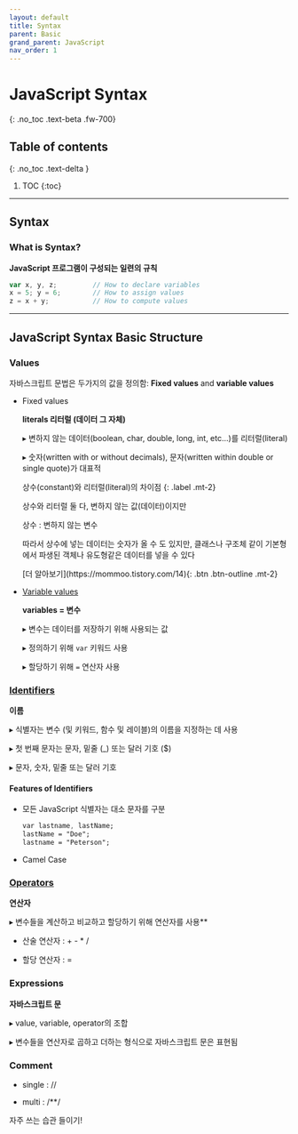 ```yaml
---
layout: default
title: Syntax
parent: Basic
grand_parent: JavaScript
nav_order: 1
---
```


# JavaScript Syntax
{: .no_toc .text-beta .fw-700}

## Table of contents
{: .no_toc .text-delta }

1. TOC
{:toc}

---

## Syntax

### What is Syntax?

**JavaScript 프로그램이 구성되는 일련의 규칙**

```js
var x, y, z;         // How to declare variables
x = 5; y = 6;        // How to assign values
z = x + y;           // How to compute values
```

---

## JavaScript Syntax Basic Structure

### Values 

자바스크립트 문법은 두가지의 값을 정의함: **Fixed values** and **variable values**

* Fixed values 

    **literals 리터럴 (데이터 그 자체)**
    
    &#9656; 변하지 않는 데이터(boolean, char, double, long, int, etc...)를 리터럴(literal)

    &#9656; 숫자(written with or without decimals), 문자(written within double or single quote)가 대표적 

    상수(constant)와 리터럴(literal)의 차이점
    {: .label .mt-2}
    <div class="code-example" markdown="1">
    상수와 리터럴 둘 다, 변하지 않는 값(데이터)이지만

    상수 : 변하지 않는 변수

    따라서 상수에 넣는 데이터는 숫자가 올 수 도 있지만, 클래스나 구조체 같이 기본형에서 파생된 객체나 유도형같은 데이터를 넣을 수 있다
    </div>
    <span class="fs-2">
    [더 알아보기](https://mommoo.tistory.com/14){: .btn  .btn-outline .mt-2}
    </span>

* [Variable values](https://gekdev.github.io/docs/javascript/basic/variable/)

    **variables = 변수**

    &#9656; 변수는 데이터를 저장하기 위해 사용되는 값
    
    &#9656; 정의하기 위해 `var` 키워드 사용
    
    &#9656; 할당하기 위해 `=` 연산자 사용

### [Identifiers](https://gekdev.github.io/docs/javascript/basic/variable/#identifiers)

**이름**

&#9656; 식별자는 변수 (및 키워드, 함수 및 레이블)의 이름을 지정하는 데 사용

&#9656; 첫 번째 문자는 문자, 밑줄 (_) 또는 달러 기호 ($)

&#9656; 문자, 숫자, 밑줄 또는 달러 기호

#### Features of Identifiers

* 모든 JavaScript 식별자는 대소 문자를 구분

    ```css
    var lastname, lastName;
    lastName = "Doe";
    lastname = "Peterson";
    ```

* Camel Case

### [Operators](https://gekdev.github.io/docs/javascript/operators/)

**연산자**

&#9656; 변수들을 계산하고 비교하고 할당하기 위해 연산자를 사용**

* 산술 연산자 : + - * / 

* 할당 연산자 : =

### Expressions

**자바스크립트 문**

&#9656; value, variable, operator의 조합

&#9656; 변수들을 연산자로 곱하고 더하는 형식으로 자바스크립트 문은 표현됨

### Comment

* single : //

* multi : /**/

자주 쓰는 습관 들이기!
